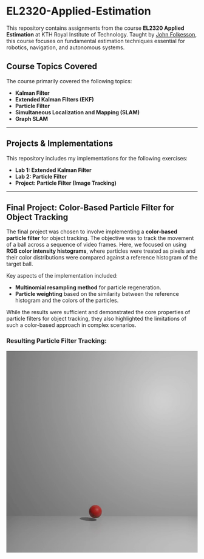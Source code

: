 # EL2320-Applied-Estimation

This repository contains assignments from the course **EL2320 Applied Estimation** at KTH Royal Institute of Technology. Taught by [John Folkesson](https://www.kth.se/profile/johnf), this course focuses on fundamental estimation techniques essential for robotics, navigation, and autonomous systems.

## Course Topics Covered

The course primarily covered the following topics:
* **Kalman Filter**
* **Extended Kalman Filters (EKF)**
* **Particle Filter**
* **Simultaneous Localization and Mapping (SLAM)**
* **Graph SLAM**

---

## Projects & Implementations

This repository includes my implementations for the following exercises:

* **Lab 1: Extended Kalman Filter**
* **Lab 2: Particle Filter**
* **Project: Particle Filter (Image Tracking)**

---

## Final Project: Color-Based Particle Filter for Object Tracking

The final project was chosen to involve implementing a **color-based particle filter** for object tracking. The objective was to track the movement of a ball across a sequence of video frames. Here, we focused on using **RGB color intensity histograms**, where particles were treated as pixels and their color distributions were compared against a reference histogram of the target ball.

Key aspects of the implementation included:
* **Multinomial resampling method** for particle regeneration.
* **Particle weighting** based on the similarity between the reference histogram and the colors of the particles.

While the results were sufficient and demonstrated the core properties of particle filters for object tracking, they also highlighted the limitations of such a color-based approach in complex scenarios.

### Resulting Particle Filter Tracking:

![](./Result.gif)